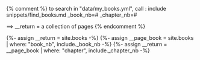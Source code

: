 {% comment %}
to search in "data/my_books.yml", call :
include snippets/find_books.md _book_nb=# _chapter_nb=#

 ==> __return = a collection of pages
{% endcomment %}

{%- assign __return = site.books -%}
{%- assign __page_book = site.books | where: "book_nb", include._book_nb -%}
{%- assign __return = __page_book | where: "chapter", include._chapter_nb -%}
        